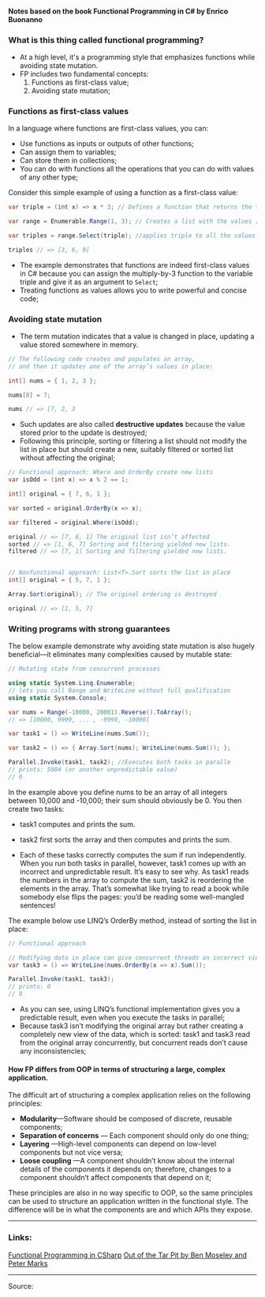 
#### Notes based on the book Functional Programming in C# by Enrico Buonanno

###  What is this thing called functional programming?

- At a high level, it's a programming style that emphasizes functions while avoiding state mutation.
- FP includes two fundamental concepts:
	1. Functions as first-class value;
	2. Avoiding state mutation;

### Functions as first-class values
In a language where functions are first-class values, you can:
-  Use functions as inputs or outputs of other functions;
-  Can assign them to variables;
-  Can store them in collections;
-  You can do with functions all the operations that you can do with values of any other
type;

Consider this simple example of using a function as a first-class value:

```cs
var triple = (int x) => x * 3; // Defines a function that returns the triple of a given integer

var range = Enumerable.Range(1, 3); // Creates a list with the values [1, 2, 3]

var triples = range.Select(triple); //applies triple to all the values in range

triples // => [3, 6, 9]
```

- The example demonstrates that functions are indeed first-class values in C# because you can assign the multiply-by-3 function to the variable triple and give it as an argument to `Select`;
- Treating functions as values allows you to write powerful and concise code;

###  Avoiding state mutation

- The term mutation indicates that a value is changed in place, updating a value stored somewhere in memory.

```cs
// The following code creates and populates an array, 
// and then it updates one of the array’s values in place:

int[] nums = { 1, 2, 3 };

nums[0] = 7;

nums // => [7, 2, 3
```

- Such updates are also called **destructive updates** because the value stored prior to the update is destroyed;
- Following this principle, sorting or filtering a list should not modify the list in place but should create a new, suitably filtered or sorted list without affecting the original;

```cs
// Functional approach: Where and OrderBy create new lists
var isOdd = (int x) => x % 2 == 1;

int[] original = { 7, 6, 1 };

var sorted = original.OrderBy(x => x);

var filtered = original.Where(isOdd);

original // => [7, 6, 1] The original list isn’t affected
sorted // => [1, 6, 7] Sorting and filtering yielded new lists.
filtered // => [7, 1] Sorting and filtering yielded new lists.


// Nonfunctional approach: List<T>.Sort sorts the list in place
int[] original = { 5, 7, 1 };

Array.Sort(original); // The original ordering is destroyed

original // => [1, 5, 7]
```


###  Writing programs with strong guarantees

The below example demonstrate why avoiding state mutation is also hugely beneficial—it eliminates many complexities caused by mutable state:

```cs
// Mutating state from concurrent processes

using static System.Linq.Enumerable; 
// lets you call Range and WriteLine without full qualification
using static System.Console;

var nums = Range(-10000, 20001).Reverse().ToArray();
// => [10000, 9999, ... , -9999, -10000]

var task1 = () => WriteLine(nums.Sum());

var task2 = () => { Array.Sort(nums); WriteLine(nums.Sum()); };

Parallel.Invoke(task1, task2); //Executes both tasks in paralle
// prints: 5004 (or another unpredictable value)
// 0
```

In the example above you define nums to be an array of all integers between 10,000 and -10,000; their sum should obviously be 0. You then create two tasks:
- task1 computes and prints the sum.
- task2 first sorts the array and then computes and prints the sum.

- Each of these tasks correctly computes the sum if run independently. When you run both tasks in parallel, however, task1 comes up with an incorrect and unpredictable result. It’s easy to see why. As task1 reads the numbers in the array to compute the sum, task2 is reordering the elements in the array. That’s somewhat like trying to read a book while somebody else flips the pages: you’d be reading some well-mangled sentences!

The example below use LINQ’s OrderBy method, instead of sorting the list in place:

```cs
// Functional approach

// Modifying data in place can give concurrent threads an incorrect view of the data
var task3 = () => WriteLine(nums.OrderBy(x => x).Sum());

Parallel.Invoke(task1, task3);
// prints: 0
// 0

```

- As you can see, using LINQ’s functional implementation gives you a predictable result, even when you execute the tasks in parallel;
- Because task3 isn’t modifying the original array but rather creating a completely new view of the data, which is sorted: task1 and task3 read from the original array concurrently, but concurrent reads don’t cause any inconsistencies;


#### How FP differs from OOP in terms of structuring a large, complex application.

The difficult art of structuring a complex application relies on the following principles:
- **Modularity**—Software should be composed of discrete, reusable components;
- **Separation of concerns** — Each component should only do one thing;
- **Layering** —High-level components can depend on low-level components but not vice versa;
- **Loose coupling** —A component shouldn’t know about the internal details of the components it depends on; therefore, changes to a component shouldn’t affect components that depend on it;

These principles are also in no way specific to OOP, so the same principles can be used to structure an application written in the functional style. The difference will be in what the components are and which APIs they expose.





---
### Links:

[Functional Programming in CSharp](https://www.manning.com/books/functional-programming-in-c-sharp-second-edition)
[Out of the Tar Pit by Ben Moseley and Peter Marks](http://mng.bz/xXK7)

---
Source: 

